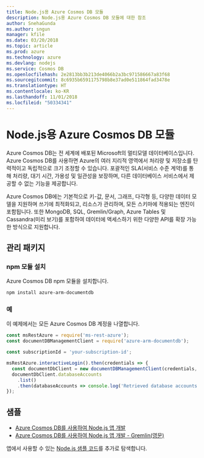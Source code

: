```yaml
---
title: Node.js용 Azure Cosmos DB 모듈
description: Node.js용 Azure Cosmos DB 모듈에 대한 참조
author: SnehaGunda
ms.author: sngun
manager: kfile
ms.date: 03/20/2018
ms.topic: article
ms.prod: azure
ms.technology: azure
ms.devlang: nodejs
ms.service: Cosmos DB
ms.openlocfilehash: 2e2813bb3b213de4066b2a3bc971586667a83f68
ms.sourcegitcommit: 8c6935b6591175798b8e37ad0e511864fad3478e
ms.translationtype: HT
ms.contentlocale: ko-KR
ms.lasthandoff: 11/01/2018
ms.locfileid: "50334341"
---
```

# <a name="azure-cosmos-db-modules-for-nodejs"></a>Node.js용 Azure Cosmos DB 모듈

Azure Cosmos DB는 전 세계에 배포된 Microsoft의 멀티모델 데이터베이스입니다. Azure Cosmos DB를 사용하면 Azure의 여러 지리적 영역에서 처리량 및 저장소를 탄력적이고 독립적으로 크기 조정할 수 있습니다. 포괄적인 SLA(서비스 수준 계약)를 통해 처리량, 대기 시간, 가용성 및 일관성을 보장하며, 다른 데이터베이스 서비스에서 제공할 수 없는 기능을 제공합니다.

Azure Cosmos DB에는 기본적으로 키-값, 문서, 그래프, 다각형 등, 다양한 데이터 모델을 지원하며 쓰기에 최적화되고, 리소스가 관리하며, 모든 스키마에 적용되는 엔진이 포함됩니다. 또한 MongoDB, SQL, Gremlin/Graph, Azure Tables 및 Cassandra(미리 보기)를 포함하여 데이터에 액세스하기 위한 다양한 API를 확장 가능한 방식으로 지원합니다.

## <a name="management-package"></a>관리 패키지

### <a name="install-the-npm-module"></a>npm 모듈 설치 

Azure Cosmos DB npm 모듈을 설치합니다.

```bash
npm install azure-arm-documentdb
```

### <a name="example"></a>예

이 예제에서는 모든 Azure Cosmos DB 계정을 나열합니다.

```javascript
const msRestAzure = require('ms-rest-azure');
const documentDBManagementClient = require('azure-arm-documentdb');

const subscriptionId = 'your-subscription-id';

msRestAzure.interactiveLogin().then(credentials => {
  const documentDbClient = new documentDBManagementClient(credentials, subscriptionId);
  documentDbClient.databaseAccounts
    .list()
    .then(databaseAccounts => console.log('Retrieved database accounts: ', databaseAccounts));
});
```

## <a name="samples"></a>샘플

* [Azure Cosmos DB를 사용하여 Node.js 앱 개발](https://azure.microsoft.com/resources/samples/azure-cosmos-db-documentdb-nodejs-getting-started/)
* [Azure Cosmos DB를 사용하여 Node.js 앱 개발 - Gremlin(영문)](https://azure.microsoft.com/resources/samples/azure-cosmos-db-graph-nodejs-getting-started/)

앱에서 사용할 수 있는 [Node.js 샘플 코드](https://azure.microsoft.com/resources/samples/?platform=nodejs)를 추가로 탐색합니다.
